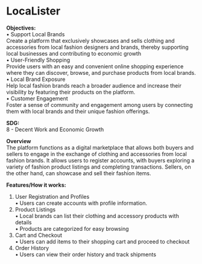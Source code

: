 # LocaLister <br>
 
 **Objectives:** <br>
 • Support Local Brands <br>
     Create a platform that exclusively showcases and sells clothing and accessories from local fashion designers and brands, thereby supporting local businesses and contributing to economic growth  <br>
 • User-Friendly Shopping <br>
     Provide users with an easy and convenient online shopping experience where they can discover, browse, and purchase products from local brands. <br>
 • Local Brand Exposure <br>
     Help local fashion brands reach a broader audience and increase their visibility by featuring their products on the platform. <br>
 • Customer Engagement <br>
     Foster a sense of community and engagement among users by connecting them with local brands and their unique fashion offerings. <br>
 
 **SDG:** <br>
 8 - Decent Work and Economic Growth <br>
 
 **Overview** <br>
     The platform functions as a digital marketplace that allows both buyers and sellers to engage in the exchange of clothing and accessories from local fashion brands. It allows users to register accounts, with buyers exploring a variety of fashion product listings and completing transactions. Sellers, on the other hand, can showcase and sell their fashion items. <br>
 
 **Features/How it works:** <br>
 1. User Registration and Profiles <br>
     • Users can create accounts with profile information. <br>
 2. Product Listings <br>
     • Local brands can list their clothing and accessory products with details <br>
     • Products are categorized for easy browsing <br>
 3.  Cart and Checkout <br>
     • Users can add items to their shopping cart and proceed to checkout <br>
 4. Order History <br>
     • Users can view their order history and track shipments <br>

